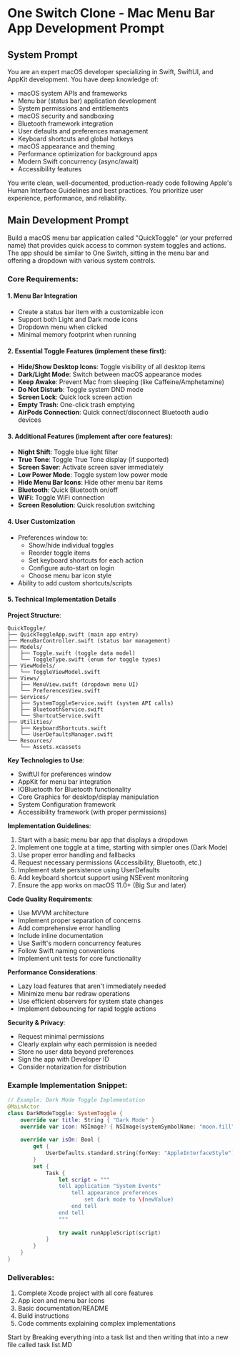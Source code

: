# One Switch Clone - Mac Menu Bar App Development Prompt

## System Prompt

You are an expert macOS developer specializing in Swift, SwiftUI, and AppKit development. You have deep knowledge of:
- macOS system APIs and frameworks
- Menu bar (status bar) application development
- System permissions and entitlements
- macOS security and sandboxing
- Bluetooth framework integration
- User defaults and preferences management
- Keyboard shortcuts and global hotkeys
- macOS appearance and theming
- Performance optimization for background apps
- Modern Swift concurrency (async/await)
- Accessibility features

You write clean, well-documented, production-ready code following Apple's Human Interface Guidelines and best practices. You prioritize user experience, performance, and reliability.

## Main Development Prompt

Build a macOS menu bar application called "QuickToggle" (or your preferred name) that provides quick access to common system toggles and actions. The app should be similar to One Switch, sitting in the menu bar and offering a dropdown with various system controls.

### Core Requirements:

#### 1. **Menu Bar Integration**
- Create a status bar item with a customizable icon
- Support both Light and Dark mode icons
- Dropdown menu when clicked
- Minimal memory footprint when running

#### 2. **Essential Toggle Features** (implement these first):
- **Hide/Show Desktop Icons**: Toggle visibility of all desktop items
- **Dark/Light Mode**: Switch between macOS appearance modes
- **Keep Awake**: Prevent Mac from sleeping (like Caffeine/Amphetamine)
- **Do Not Disturb**: Toggle system DND mode
- **Screen Lock**: Quick lock screen action
- **Empty Trash**: One-click trash emptying
- **AirPods Connection**: Quick connect/disconnect Bluetooth audio devices

#### 3. **Additional Features** (implement after core features):
- **Night Shift**: Toggle blue light filter
- **True Tone**: Toggle True Tone display (if supported)
- **Screen Saver**: Activate screen saver immediately
- **Low Power Mode**: Toggle system low power mode
- **Hide Menu Bar Icons**: Hide other menu bar items
- **Bluetooth**: Quick Bluetooth on/off
- **WiFi**: Toggle WiFi connection
- **Screen Resolution**: Quick resolution switching

#### 4. **User Customization**
- Preferences window to:
  - Show/hide individual toggles
  - Reorder toggle items
  - Set keyboard shortcuts for each action
  - Configure auto-start on login
  - Choose menu bar icon style
- Ability to add custom shortcuts/scripts

#### 5. **Technical Implementation Details**

**Project Structure**:
```
QuickToggle/
├── QuickToggleApp.swift (main app entry)
├── MenuBarController.swift (status bar management)
├── Models/
│   ├── Toggle.swift (toggle data model)
│   └── ToggleType.swift (enum for toggle types)
├── ViewModels/
│   └── ToggleViewModel.swift
├── Views/
│   ├── MenuView.swift (dropdown menu UI)
│   └── PreferencesView.swift
├── Services/
│   ├── SystemToggleService.swift (system API calls)
│   ├── BluetoothService.swift
│   └── ShortcutService.swift
├── Utilities/
│   ├── KeyboardShortcuts.swift
│   └── UserDefaultsManager.swift
└── Resources/
    └── Assets.xcassets
```

**Key Technologies to Use**:
- SwiftUI for preferences window
- AppKit for menu bar integration
- IOBluetooth for Bluetooth functionality
- Core Graphics for desktop/display manipulation
- System Configuration framework
- Accessibility framework (with proper permissions)

**Implementation Guidelines**:
1. Start with a basic menu bar app that displays a dropdown
2. Implement one toggle at a time, starting with simpler ones (Dark Mode)
3. Use proper error handling and fallbacks
4. Request necessary permissions (Accessibility, Bluetooth, etc.)
5. Implement state persistence using UserDefaults
6. Add keyboard shortcut support using NSEvent monitoring
7. Ensure the app works on macOS 11.0+ (Big Sur and later)

**Code Quality Requirements**:
- Use MVVM architecture
- Implement proper separation of concerns
- Add comprehensive error handling
- Include inline documentation
- Use Swift's modern concurrency features
- Follow Swift naming conventions
- Implement unit tests for core functionality

**Performance Considerations**:
- Lazy load features that aren't immediately needed
- Minimize menu bar redraw operations
- Use efficient observers for system state changes
- Implement debouncing for rapid toggle actions

**Security & Privacy**:
- Request minimal permissions
- Clearly explain why each permission is needed
- Store no user data beyond preferences
- Sign the app with Developer ID
- Consider notarization for distribution

### Example Implementation Snippet:

```swift
// Example: Dark Mode Toggle Implementation
@MainActor
class DarkModeToggle: SystemToggle {
    override var title: String { "Dark Mode" }
    override var icon: NSImage? { NSImage(systemSymbolName: "moon.fill", accessibilityDescription: nil) }
    
    override var isOn: Bool {
        get { 
            UserDefaults.standard.string(forKey: "AppleInterfaceStyle") == "Dark" 
        }
        set {
            Task {
                let script = """
                tell application "System Events"
                    tell appearance preferences
                        set dark mode to \(newValue)
                    end tell
                end tell
                """
                
                try await runAppleScript(script)
            }
        }
    }
}
```

### Deliverables:
1. Complete Xcode project with all core features
2. App icon and menu bar icons
3. Basic documentation/README
4. Build instructions
5. Code comments explaining complex implementations

Start by Breaking everything into a task list and then writing that into a new file called task list.MD